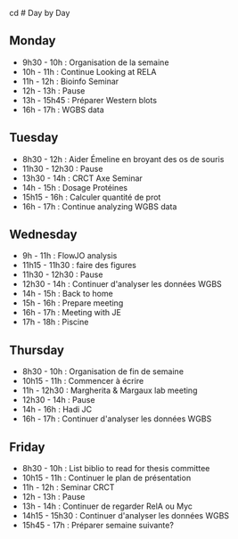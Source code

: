 cd # Day by Day

## Monday

* 9h30 - 10h : Organisation de la semaine
* 10h - 11h : Continue Looking at RELA
* 11h - 12h : Bioinfo Seminar
* 12h - 13h : Pause
* 13h - 15h45 : Préparer Western blots
* 16h - 17h : WGBS data

## Tuesday

* 8h30 - 12h : Aider Émeline en broyant des os de souris
* 11h30 - 12h30 : Pause
* 13h30 - 14h : CRCT Axe Seminar
* 14h - 15h : Dosage Protéines
* 15h15 - 16h : Calculer quantité de prot
* 16h - 17h : Continue analyzing WGBS data

## Wednesday

* 9h - 11h : FlowJO analysis
* 11h15 - 11h30 : faire des figures
* 11h30 - 12h30 : Pause
* 12h30 - 14h : Continuer d'analyser les données WGBS
* 14h - 15h : Back to home
* 15h - 16h : Prepare meeting
* 16h - 17h : Meeting with JE
* 17h - 18h : Piscine

## Thursday

* 8h30 - 10h : Organisation de fin de semaine
* 10h15 - 11h : Commencer à écrire
* 11h - 12h30 : Margherita & Margaux lab meeting
* 12h30 - 14h : Pause
* 14h - 16h : Hadi JC
* 16h - 17h : Continuer d'analyser les données WGBS

## Friday

* 8h30 - 10h : List biblio to read for thesis committee
* 10h15 - 11h : Continuer le plan de présentation
* 11h - 12h : Seminar CRCT
* 12h - 13h : Pause
* 13h - 14h : Continuer de regarder RelA ou Myc
* 14h15 - 15h30 : Continuer d'analyser les données WGBS
* 15h45 - 17h : Préparer semaine suivante?
